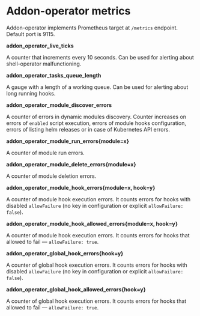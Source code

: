 # Addon-operator metrics

Addon-operator implements Prometheus target at `/metrics` endpoint. Default port is 9115.

__addon_operator_live_ticks__

A counter that increments every 10 seconds. Can be used for alerting about shell-operator malfunctioning.

__addon_operator_tasks_queue_length__

A gauge with a length of a working queue. Can be used for alerting about long running hooks.


__addon_operator_module_discover_errors__
 
A counter of errors in dynamic modules discovery. Counter increases on errors of `enabled` script execution, errors of module hooks configuration, errors of listing helm releases or in case of Kubernetes API errors.

__addon_operator_module_run_errors{module=x}__
 
A counter of module run errors.

__addon_operator_module_delete_errors{module=x}__
 
A counter of module deletion errors.

__addon_operator_module_hook_errors{module=x, hook=y}__

A counter of module hook execution errors. It counts errors for hooks with disabled `allowFailure` (no key in configuration or explicit `allowFailure: false`).

__addon_operator_module_hook_allowed_errors{module=x, hook=y}__
 
A counter of module hook execution errors. It counts errors for hooks that allowed to fail — `allowFailure: true`.

__addon_operator_global_hook_errors{hook=y}__

A counter of global hook execution errors. It counts errors for hooks with disabled `allowFailure` (no key in configuration or explicit `allowFailure: false`).

__addon_operator_global_hook_allowed_errors{hook=y}__

A counter of global hook execution errors. It counts errors for hooks that allowed to fail — `allowFailure: true`.
